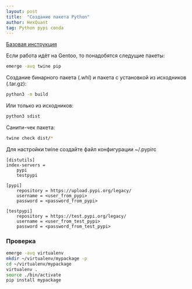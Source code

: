 ```yaml
---
layout: post
title:  "Создание пакета Python"
author: HexQuant
tag: Python pypi conda
---
```

[Базовая инструкция](https://packaging.python.org/en/latest/tutorials/packaging-projects/)

Если работа идёт на Gentoo, то понадобятся следущие пакеты:
```bash
emerge -avq twine pip
```

Создание бинарного пакета (.whl) и пакета с установкой из исходников (.tar.gz):
```bash
python3 -m build
```
Или только из исходников:
```bash
python3 sdist
```
Санити-чек пакета:
```bash
twine check dist/*
```

Для настройки twine создайте файл конфигурации ~/.pypirc
```
[distutils]
index-servers =
    pypi
    testpypi
    
[pypi]
    repository = https://upload.pypi.org/legacy/
    username = <user_from_pypi>
    password = <password_from_pypi>
    
[testpypi]
    repository = https://test.pypi.org/legacy/
    username = <user_from_test_pypi>
    password = <password_from_test_pypi>
```

### Проверка
```bash
emerge -avq virtualenv
mkdir ~/virtualenv/mypackage -p
cd ~/virtualenv/mypackage
virtualenv .
source ./bin/activate
pip install mypackage
```
